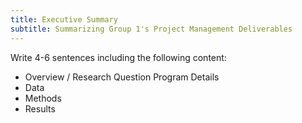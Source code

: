 ```yaml
---
title: Executive Summary
subtitle: Summarizing Group 1's Project Management Deliverables
---
```


Write 4-6 sentences including the following content: 
  - Overview / Research Question Program Details
  - Data
  - Methods
  - Results
